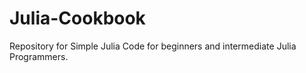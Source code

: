 # Julia-Cookbook
Repository for Simple Julia Code for beginners and intermediate Julia Programmers.
